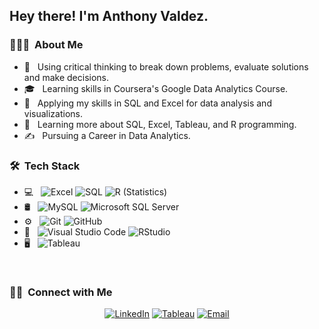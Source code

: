 
<h2> Hey there! I'm Anthony Valdez.</h2>

<h3> 👨🏻‍💻 &nbsp;About Me </h3>

- 🤔 &nbsp; Using critical thinking to break down problems, evaluate solutions and make decisions.
- 🎓 &nbsp; Learning skills in Coursera's Google Data Analytics Course.
- 💼 &nbsp; Applying my skills in SQL and Excel for data analysis and visualizations.
- 🌱 &nbsp; Learning more about SQL, Excel, Tableau, and R programming.
- ✍️ &nbsp; Pursuing a Career in Data Analytics.

<h3> 🛠 &nbsp;Tech Stack</h3>

- 💻 &nbsp;
  ![Excel](https://img.shields.io/badge/-Excel-333333?style=flat&logo=excel)
  ![SQL](https://img.shields.io/badge/-SQL-333333?style=flat&logo=SQL)
  ![R (Statistics)](https://img.shields.io/badge/-R-333333?style=flat&logo=R&logoColor=276DC3)
- 🛢 &nbsp;
   ![MySQL](https://img.shields.io/badge/-MySQL-333333?style=flat&logo=mysql)
  ![Microsoft SQL Server](https://img.shields.io/badge/-MicrosoftSQLServer-333333?style=flat&logo=microsoftsqlserver)
- ⚙️ &nbsp;
  ![Git](https://img.shields.io/badge/-Git-333333?style=flat&logo=git)
  ![GitHub](https://img.shields.io/badge/-GitHub-333333?style=flat&logo=github)
- 🔧 &nbsp;
  ![Visual Studio Code](https://img.shields.io/badge/-Visual%20Studio%20Code-333333?style=flat&logo=visual-studio-code&logoColor=007ACC)
  ![RStudio](https://img.shields.io/badge/-RStudio-333333?style=flat&logo=rstudio)
- 🖥 &nbsp;
  ![Tableau](https://img.shields.io/badge/Tableau-333333?style=flat&logo=Tableau)

<br/>


<h3> 🤝🏻 &nbsp;Connect with Me </h3>

<p align="center">
<a href="https://www.linkedin.com/in/anthony-valdez-49a162121/"><img alt="LinkedIn" src="https://img.shields.io/badge/LinkedIn-Anthony%20Valdez-teal?style=flat-square&logo=linkedin"></a>
<a href="https://public.tableau.com/app/profile/anthony.valdez#!/?newProfile=&activeTab=0"><img alt="Tableau" src="https://img.shields.io/badge/Tableau-Anthony7953-teal?style=flat-square&logo=Tableau"></a>
<a href="mailto:AnthonyVA22299@gmail.com"><img alt="Email" src="https://img.shields.io/badge/Email-AnthonyVA22299@gmail.com-teal?style=flat-square&logo=gmail"></a>
</p>
